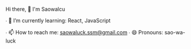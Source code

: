 


<!-- ✨ _special_ ✨ -->


Hi there, 👋 I'm Saowalcu 
<!-- ∙ 🔭 I’m currently working on ... -->
∙ 🌱 I’m currently learning: React, JavaScript
<!-- ∙ 👯 I’m looking to collaborate on ... -->
<!-- ∙ 🤔 I’m looking for help with ... -->
<!-- ∙ 💬 Ask me about ... -->
∙ 📫 How to reach me: saowaluck.ssm@gmail.com
∙ 😄 Pronouns: sao-wa-luck
<!-- ∙ ⚡ Fun fact: ... -->

